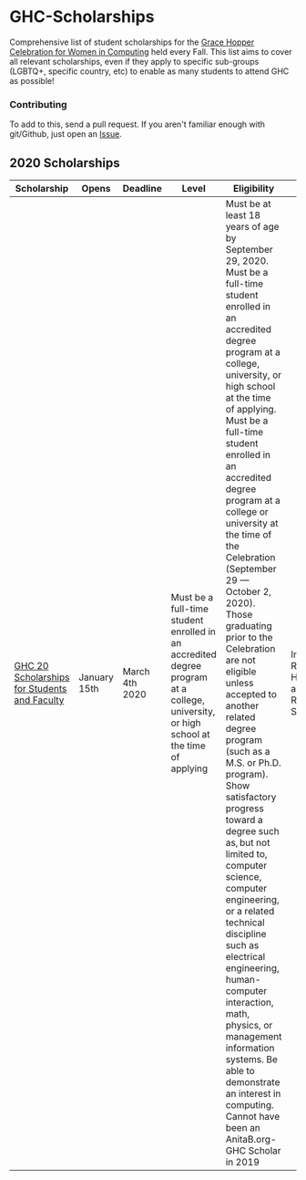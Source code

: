 # GHC-Scholarships

Comprehensive list of student scholarships for the [Grace Hopper Celebration for
Women in Computing](http://ghc.anitaborg.org/) held every Fall. This list aims
to cover all relevant scholarships, even if they apply to specific sub-groups
(LGBTQ+, specific country, etc) to enable as many students to attend GHC as
possible!

### Contributing

To add to this, send a pull request. If you aren't familiar enough with git/Github, just open an
[Issue](https://github.com/Ladies-Storm-Hackathons/GHC-Scholarships/issues).

## 2020 Scholarships

| Scholarship | Opens | Deadline | Level | Eligibility | Includes |
| --- | --- | --- | --- | --- | --- |
| [GHC 20 Scholarships for Students and Faculty](https://ghc.anitab.org/2020-student-academic/scholarships/) | January 15th | March 4th 2020 | Must be a full-time student enrolled in an accredited degree program at a college, university, or high school at the time of applying | Must be at least 18 years of age by September 29, 2020. Must be a full-time student enrolled in an accredited degree program at a college, university, or high school at the time of applying. Must be a full-time student enrolled in an accredited degree program at a college or university at the time of the Celebration (September 29 — October 2, 2020). Those graduating prior to the Celebration are not eligible unless accepted to another related degree program (such as a M.S. or Ph.D. program). Show satisfactory progress toward a degree such as, but not limited to, computer science, computer engineering, or a related technical discipline such as electrical engineering, human-computer interaction, math, physics, or management information systems. Be able to demonstrate an interest in computing. Cannot have been an AnitaB.org-GHC Scholar in 2019 | Individual Registration, Hotel accommodations, Roundtrip airfare, Stipend |
